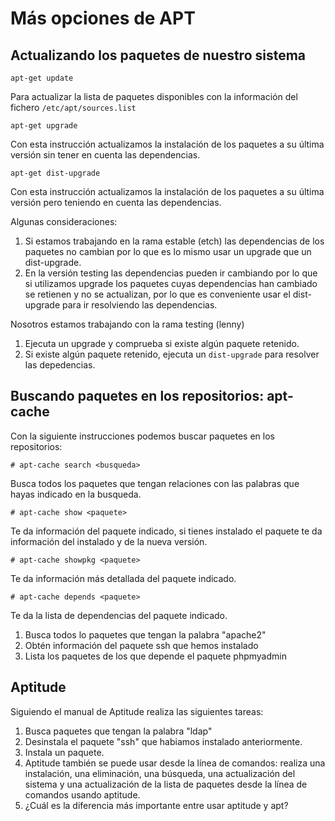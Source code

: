 # Más opciones de APT

## Actualizando los paquetes de nuestro sistema  

    apt-get update

Para actualizar la lista de paquetes disponibles con la información del fichero `/etc/apt/sources.list`

    apt-get upgrade

Con esta instrucción actualizamos la instalación de los paquetes a su última versión sin tener en cuenta las dependencias.  
  
    apt-get dist-upgrade

Con esta instrucción actualizamos la instalación de los paquetes a su última versión pero teniendo en cuenta las dependencias.  
  
Algunas consideraciones:  
  
1. Si estamos trabajando en la rama estable (etch) las dependencias de los paquetes no cambian por lo que es lo mismo usar un upgrade que un dist-upgrade.  
2. En la versión testing las dependencias pueden ir cambiando por lo que si utilizamos upgrade los paquetes cuyas dependencias han cambiado se retienen y no se actualizan, por lo que es conveniente usar el dist-upgrade para ir resolviendo las dependencias.  
  

Nosotros estamos trabajando con la rama testing (lenny)  
  
1. Ejecuta un upgrade y comprueba si existe algún paquete retenido.  
2. Si existe algún paquete retenido, ejecuta un `dist-upgrade` para resolver las depedencias.  
  

## Buscando paquetes en los repositorios: apt-cache

Con la siguiente instrucciones podemos buscar paquetes en los repositorios:  
  
    # apt-cache search <busqueda>

Busca todos los paquetes que tengan relaciones con las palabras que hayas indicado en la busqueda.

    # apt-cache show <paquete>

Te da información del paquete indicado, si tienes instalado el paquete te da información del instalado y de la nueva versión.

    # apt-cache showpkg <paquete> 

Te da información más detallada del paquete indicado.  
  
    # apt-cache depends <paquete> 

Te da la lista de dependencias del paquete indicado.  
  
  
1. Busca todos lo paquetes que tengan la palabra "apache2"  
2. Obtén información del paquete ssh que hemos instalado  
3. Lista los paquetes de los que depende el paquete phpmyadmin  
  
## Aptitude

Siguiendo el manual de Aptitude realiza las siguientes tareas:  
  
1. Busca paquetes que tengan la palabra "ldap"  
2. Desinstala el paquete "ssh" que habiamos instalado anteriormente.  
3. Instala un paquete.  
4. Aptitude también se puede usar desde la línea de comandos: realiza una instalación, una eliminación, una búsqueda, una actualización del sistema y una actualización de la lista de paquetes desde la línea de comandos usando aptitude.  
5. ¿Cuál es la diferencia más importante entre usar aptitude y apt?  
